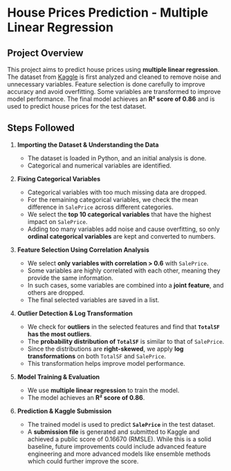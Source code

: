 # **House Prices Prediction - Multiple Linear Regression**

## **Project Overview**

This project aims to predict house prices using **multiple linear regression**. The dataset from [Kaggle](https://www.kaggle.com/competitions/house-prices-advanced-regression-techniques/data) is first analyzed and cleaned to remove noise and unnecessary variables. Feature selection is done carefully to improve accuracy and avoid overfitting. Some variables are transformed to improve model performance. The final model achieves an **R² score of 0.86** and is used to predict house prices for the test dataset.

## **Steps Followed**

1. **Importing the Dataset & Understanding the Data**
    - The dataset is loaded in Python, and an initial analysis is done.
    - Categorical and numerical variables are identified.

2. **Fixing Categorical Variables**
    - Categorical variables with too much missing data are dropped.
    - For the remaining categorical variables, we check the mean difference in `SalePrice` across different categories.
    - We select the **top 10 categorical variables** that have the highest impact on `SalePrice`.
    - Adding too many variables add noise and cause overfitting, so only **ordinal categorical variables** are kept and converted to numbers.

3. **Feature Selection Using Correlation Analysis**
    - We select **only variables with correlation > 0.6** with `SalePrice`.
    - Some variables are highly correlated with each other, meaning they provide the same information.
    - In such cases, some variables are combined into a **joint feature**, and others are dropped.
    - The final selected variables are saved in a list.

4. **Outlier Detection & Log Transformation**
    - We check for **outliers** in the selected features and find that **`TotalSF` has the most outliers**.
    - The **probability distribution of `TotalSF`** is similar to that of `SalePrice`.
    - Since the distributions are **right-skewed**, we apply **log transformations** on both `TotalSF` and `SalePrice`.
    - This transformation helps improve model performance.

5. **Model Training & Evaluation**
    - We use **multiple linear regression** to train the model.
    - The model achieves an **R² score of 0.86**.

6. **Prediction & Kaggle Submission**
    - The trained model is used to predict **`SalePrice`** in the test dataset.
    - A **submission file** is generated and submitted to Kaggle and achieved a public score of 0.16670 (RMSLE). While this is a solid baseline, future improvements could include advanced feature engineering and more advanced models like ensemble methods which could further improve the score.
